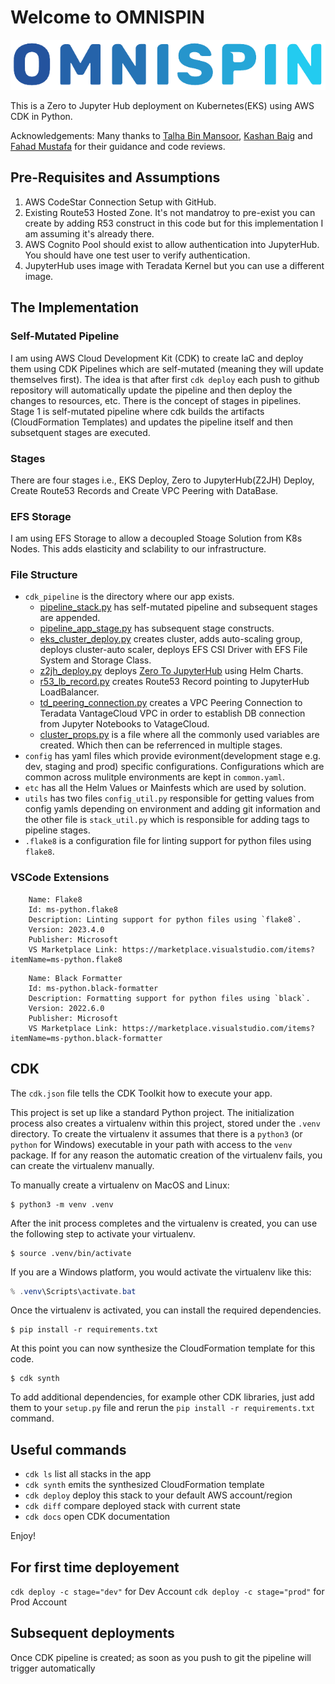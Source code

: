 # Welcome to OMNISPIN

![omnispin](images/omnispin.png)

This is a Zero to Jupyter Hub deployment on Kubernetes(EKS) using AWS CDK in Python.

Acknowledgements: Many thanks to [Talha Bin Mansoor](https://github.com/elvin-arrow), [Kashan Baig](https://github.com/code-kashan/) and [Fahad Mustafa](https://github.com/mfahadm8) for their guidance and code reviews.

## Pre-Requisites and Assumptions  

1. AWS CodeStar Connection Setup with GitHub.
2. Existing Route53 Hosted Zone. It's not mandatroy to pre-exist you can create by adding R53 construct in this code but for this implementation I am assuming it's already there.
3. AWS Cognito Pool should exist to allow authentication into JupyterHub. You should have one test user to verify authentication.
4. JupyterHub uses image with Teradata Kernel but you can use a different image.

## The Implementation

### Self-Mutated Pipeline

I am using AWS Cloud Development Kit (CDK) to create IaC and deploy them using CDK Pipelines which are self-mutated (meaning they will update themselves first). The idea is that after first `cdk deploy` each push to github repository will automatically update the pipeline and then deploy the changes to resources, etc. There is the concept of stages in pipelines. Stage 1 is self-mutated pipeline where cdk builds the artifacts (CloudFormation Templates) and updates the pipeline itself and then subsetquent stages are executed.

### Stages

There are four stages i.e., EKS Deploy, Zero to JupyterHub(Z2JH) Deploy, Create Route53 Records and Create VPC Peering with DataBase.

### EFS Storage

I am using EFS Storage to allow a decoupled Stoage Solution from K8s Nodes. This adds elasticity and sclability to our infrastructure.

### File Structure

* `cdk_pipeline` is the directory where our app exists.
  * [pipeline_stack.py](cdk_pipeline/pipeline_stack.py) has self-mutated pipeline and subsequent stages are appended.
  * [pipeline_app_stage.py](cdk_pipeline/pipeline_app_stage.py) has subsequent stage constructs.
  * [eks_cluster_deploy.py](cdk_pipeline/eks_cluster_deploy.py) creates cluster, adds auto-scaling group, deploys cluster-auto scaler, deploys EFS CSI Driver with EFS File System and Storage Class.
  * [z2jh_deploy.py](cdk_pipeline/z2jh_deploy.py) deploys [Zero To JupyterHub](https://z2jh.jupyter.org/en/stable/) using Helm Charts.
  * [r53_lb_record.py](cdk_pipeline/r53_lb_record.py) creates Route53 Record pointing to JupyterHub LoadBalancer.
  * [td_peering_connection.py](cdk_pipeline/td_peering_connection.py) creates a VPC Peering Connection to Teradata VantageCloud VPC in order to establish DB connection from Jupyter Notebooks to VatageCloud.
  * [cluster_props.py](cdk_pipeline/cluster_props.py) is a file where all the commonly used variables are created. Which then can be referrenced in multiple stages.
* `config` has yaml files which provide evironment(development stage e.g. dev, staging and prod) specific configurations. Configurations which are common across mulitple environments are kept in `common.yaml`.
* `etc` has all the Helm Values or Mainfests which are used by solution.
* `utils` has two files `config_util.py` responsible for getting values from config yamls depending on environment and adding git information and the other file is `stack_util.py` which is responsible for adding tags to pipeline stages.
* `.flake8` is a configuration file for linting support for python files using `flake8`.

### VSCode Extensions

```text
    Name: Flake8
    Id: ms-python.flake8
    Description: Linting support for python files using `flake8`.
    Version: 2023.4.0
    Publisher: Microsoft
    VS Marketplace Link: https://marketplace.visualstudio.com/items?itemName=ms-python.flake8
```

```text
    Name: Black Formatter
    Id: ms-python.black-formatter
    Description: Formatting support for python files using `black`.
    Version: 2022.6.0
    Publisher: Microsoft
    VS Marketplace Link: https://marketplace.visualstudio.com/items?itemName=ms-python.black-formatter
```

## CDK

The `cdk.json` file tells the CDK Toolkit how to execute your app.

This project is set up like a standard Python project.  The initialization
process also creates a virtualenv within this project, stored under the `.venv`
directory.  To create the virtualenv it assumes that there is a `python3`
(or `python` for Windows) executable in your path with access to the `venv`
package. If for any reason the automatic creation of the virtualenv fails,
you can create the virtualenv manually.

To manually create a virtualenv on MacOS and Linux:

```shell
$ python3 -m venv .venv
```

After the init process completes and the virtualenv is created, you can use the following
step to activate your virtualenv.

```shell
$ source .venv/bin/activate
```

If you are a Windows platform, you would activate the virtualenv like this:

```powershell
% .venv\Scripts\activate.bat
```

Once the virtualenv is activated, you can install the required dependencies.

```shell
$ pip install -r requirements.txt
```

At this point you can now synthesize the CloudFormation template for this code.

```shell
$ cdk synth
```

To add additional dependencies, for example other CDK libraries, just add
them to your `setup.py` file and rerun the `pip install -r requirements.txt`
command.

## Useful commands

 * `cdk ls`          list all stacks in the app
 * `cdk synth`       emits the synthesized CloudFormation template
 * `cdk deploy`      deploy this stack to your default AWS account/region
 * `cdk diff`        compare deployed stack with current state
 * `cdk docs`        open CDK documentation

Enjoy!

## For first time deployement

`cdk deploy -c stage="dev"` for Dev Account
`cdk deploy -c stage="prod"` for Prod Account

## Subsequent deployments

Once CDK pipeline is created; as soon as you push to git the pipeline will trigger automatically
